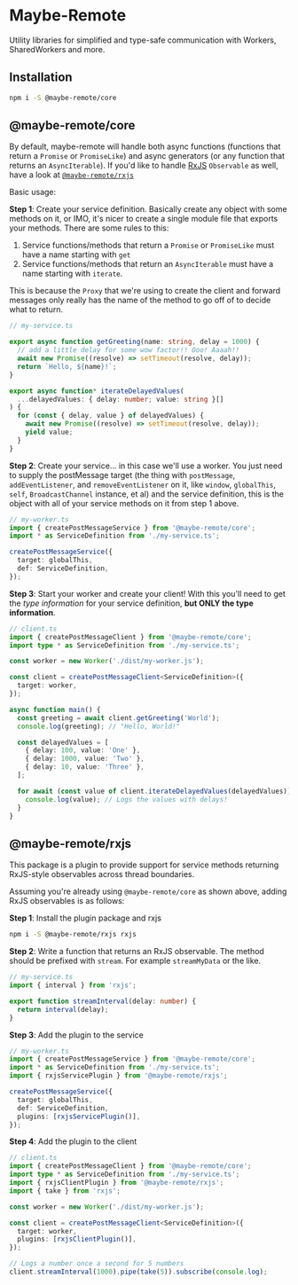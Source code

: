 # Maybe-Remote

Utility libraries for simplified and type-safe communication with Workers, SharedWorkers and more.

## Installation

```sh
npm i -S @maybe-remote/core
```

## @maybe-remote/core

By default, maybe-remote will handle both async functions (functions that return a `Promise` or `PromiseLike`) and async generators (or any function that returns an `AsyncIterable`). If you'd like to handle [RxJS](https://rxjs.dev) `Observable` as well, have a look at [`@maybe-remote/rxjs`](#maybe-remote-rxjs)

Basic usage:

**Step 1**: Create your service definition. Basically create any object with some methods on it, or IMO, it's nicer to create a single module file that exports your methods. There are some rules to this:

1. Service functions/methods that return a `Promise` or `PromiseLike` must have a name starting with `get`
2. Service functions/methods that return an `AsyncIterable` must have a name starting with `iterate`.

This is because the `Proxy` that we're using to create the client and forward messages only really has the name of the method to go off of to decide what to return.

```ts
// my-service.ts

export async function getGreeting(name: string, delay = 1000) {
  // add a little delay for some wow factor!! Ooo! Aaaah!!
  await new Promise((resolve) => setTimeout(resolve, delay));
  return `Hello, ${name}!`;
}

export async function* iterateDelayedValues(
  ...delayedValues: { delay: number; value: string }[]
) {
  for (const { delay, value } of delayedValues) {
    await new Promise((resolve) => setTimeout(resolve, delay));
    yield value;
  }
}
```

**Step 2**: Create your service... in this case we'll use a worker. You just need to supply the postMessage target (the thing with `postMessage`, `addEventListener`, and `removeEventListener` on it, like `window`, `globalThis`, `self`, `BroadcastChannel` instance, et al) and the service definition, this is the object with all of your service methods on it from step 1 above.

```ts
// my-worker.ts
import { createPostMessageService } from '@maybe-remote/core';
import * as ServiceDefinition from './my-service.ts';

createPostMessageService({
  target: globalThis,
  def: ServiceDefinition,
});
```

**Step 3**: Start your worker and create your client! With this you'll need to get the _type information_ for your service definition, **but ONLY the type information**.

```ts
// client.ts
import { createPostMessageClient } from '@maybe-remote/core';
import type * as ServiceDefinition from './my-service.ts';

const worker = new Worker('./dist/my-worker.js');

const client = createPostMessageClient<ServiceDefinition>({
  target: worker,
});

async function main() {
  const greeting = await client.getGreeting('World');
  console.log(greeting); // "Hello, World!"

  const delayedValues = [
    { delay: 100, value: 'One' },
    { delay: 1000, value: 'Two' },
    { delay: 10, value: 'Three' },
  ];

  for await (const value of client.iterateDelayedValues(delayedValues)) {
    console.log(value); // Logs the values with delays!
  }
}
```

## @maybe-remote/rxjs

This package is a plugin to provide support for service methods returning RxJS-style observables across thread boundaries.

Assuming you're already using `@maybe-remote/core` as shown above, adding RxJS observables is as follows:

**Step 1**: Install the plugin package and rxjs

```sh
npm i -S @maybe-remote/rxjs rxjs
```

**Step 2**: Write a function that returns an RxJS observable. The method should be prefixed with `stream`. For example `streamMyData` or the like.

```ts
// my-service.ts
import { interval } from 'rxjs';

export function streamInterval(delay: number) {
  return interval(delay);
}
```

**Step 3**: Add the plugin to the service

```ts
// my-worker.ts
import { createPostMessageService } from '@maybe-remote/core';
import * as ServiceDefinition from './my-service.ts';
import { rxjsServicePlugin } from '@maybe-remote/rxjs';

createPostMessageService({
  target: globalThis,
  def: ServiceDefinition,
  plugins: [rxjsServicePlugin()],
});
```

**Step 4**: Add the plugin to the client

```ts
// client.ts
import { createPostMessageClient } from '@maybe-remote/core';
import type * as ServiceDefinition from './my-service.ts';
import { rxjsClientPlugin } from '@maybe-remote/rxjs';
import { take } from 'rxjs';

const worker = new Worker('./dist/my-worker.js');

const client = createPostMessageClient<ServiceDefinition>({
  target: worker,
  plugins: [rxjsClientPlugin()],
});

// Logs a number once a second for 5 numbers
client.streamInterval(1000).pipe(take(5)).subscribe(console.log);
```
